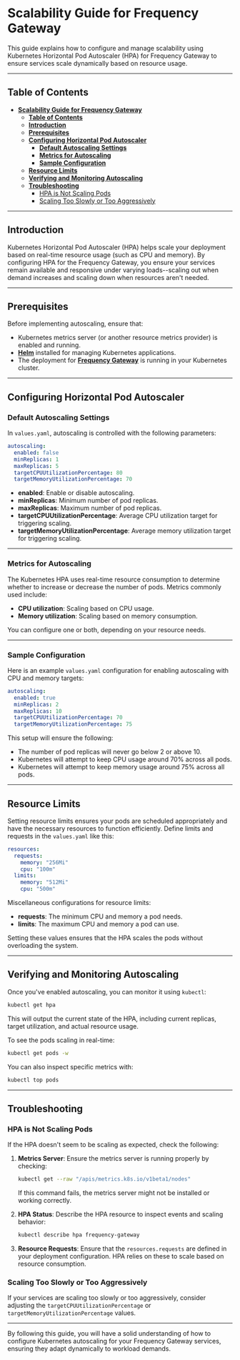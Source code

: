 # **Scalability Guide for Frequency Gateway**

This guide explains how to configure and manage scalability using Kubernetes Horizontal Pod Autoscaler (HPA) for Frequency Gateway to ensure services scale dynamically based on resource usage.

---

## **Table of Contents**

- [**Scalability Guide for Frequency Gateway**](#scalability-guide-for-frequency-gateway)
  - [**Table of Contents**](#table-of-contents)
  - [**Introduction**](#introduction)
  - [**Prerequisites**](#prerequisites)
  - [**Configuring Horizontal Pod Autoscaler**](#configuring-horizontal-pod-autoscaler)
    - [**Default Autoscaling Settings**](#default-autoscaling-settings)
    - [**Metrics for Autoscaling**](#metrics-for-autoscaling)
    - [**Sample Configuration**](#sample-configuration)
  - [**Resource Limits**](#resource-limits)
  - [**Verifying and Monitoring Autoscaling**](#verifying-and-monitoring-autoscaling)
  - [**Troubleshooting**](#troubleshooting)
    - [HPA is Not Scaling Pods](#hpa-is-not-scaling-pods)
    - [Scaling Too Slowly or Too Aggressively](#scaling-too-slowly-or-too-aggressively)

---

## **Introduction**

Kubernetes Horizontal Pod Autoscaler (HPA) helps scale your deployment based on real-time resource usage (such as CPU and memory). By configuring HPA for the Frequency Gateway, you ensure your services remain available and responsive under varying loads--scaling out when demand increases and scaling down when resources aren't needed.

---

## **Prerequisites**

Before implementing autoscaling, ensure that:

- Kubernetes metrics server (or another resource metrics provider) is enabled and running.
- [**Helm**](https://helm.sh/docs/intro/install/) installed for managing Kubernetes applications.
- The deployment for [**Frequency Gateway**](https://github.com/ProjectLibertyLabs/gateway/blob/main/deployment/k8s) is running in your Kubernetes cluster.

---

## **Configuring Horizontal Pod Autoscaler**

### **Default Autoscaling Settings**

In `values.yaml`, autoscaling is controlled with the following parameters:

```yaml
autoscaling:
  enabled: false
  minReplicas: 1
  maxReplicas: 5
  targetCPUUtilizationPercentage: 80
  targetMemoryUtilizationPercentage: 70
```

- **enabled**: Enable or disable autoscaling.
- **minReplicas**: Minimum number of pod replicas.
- **maxReplicas**: Maximum number of pod replicas.
- **targetCPUUtilizationPercentage**: Average CPU utilization target for triggering scaling.
- **targetMemoryUtilizationPercentage**: Average memory utilization target for triggering scaling.

---

### **Metrics for Autoscaling**

The Kubernetes HPA uses real-time resource consumption to determine whether to increase or decrease the number of pods. Metrics commonly used include:

- **CPU utilization**: Scaling based on CPU usage.
- **Memory utilization**: Scaling based on memory consumption.

You can configure one or both, depending on your resource needs.

---

### **Sample Configuration**

Here is an example `values.yaml` configuration for enabling autoscaling with CPU and memory targets:

```yaml
autoscaling:
  enabled: true
  minReplicas: 2
  maxReplicas: 10
  targetCPUUtilizationPercentage: 70
  targetMemoryUtilizationPercentage: 75
```

This setup will ensure the following:

- The number of pod replicas will never go below 2 or above 10.
- Kubernetes will attempt to keep CPU usage around 70% across all pods.
- Kubernetes will attempt to keep memory usage around 75% across all pods.

---

## **Resource Limits**

Setting resource limits ensures your pods are scheduled appropriately and have the necessary resources to function efficiently. Define limits and requests in the `values.yaml` like this:

```yaml
resources:
  requests:
    memory: "256Mi"
    cpu: "100m"
  limits:
    memory: "512Mi"
    cpu: "500m"
```

 Miscellaneous configurations for resource limits:

- **requests**: The minimum CPU and memory a pod needs.
- **limits**: The maximum CPU and memory a pod can use.

Setting these values ensures that the HPA scales the pods without overloading the system.

---

## **Verifying and Monitoring Autoscaling**

Once you've enabled autoscaling, you can monitor it using `kubectl`:

```bash
kubectl get hpa
```

This will output the current state of the HPA, including current replicas, target utilization, and actual resource usage.

To see the pods scaling in real-time:

```bash
kubectl get pods -w
```

You can also inspect specific metrics with:

```bash
kubectl top pods
```

---

## **Troubleshooting**

### HPA is Not Scaling Pods

If the HPA doesn't seem to be scaling as expected, check the following:

1. **Metrics Server**: Ensure the metrics server is running properly by checking:

   ```bash
   kubectl get --raw "/apis/metrics.k8s.io/v1beta1/nodes"
   ```

   If this command fails, the metrics server might not be installed or working correctly.

2. **HPA Status**: Describe the HPA resource to inspect events and scaling behavior:

   ```bash
   kubectl describe hpa frequency-gateway
   ```

3. **Resource Requests**: Ensure that the `resources.requests` are defined in your deployment configuration. HPA relies on these to scale based on resource consumption.

### Scaling Too Slowly or Too Aggressively

If your services are scaling too slowly or too aggressively, consider adjusting the `targetCPUUtilizationPercentage` or `targetMemoryUtilizationPercentage` values.

---

By following this guide, you will have a solid understanding of how to configure Kubernetes autoscaling for your Frequency Gateway services, ensuring they adapt dynamically to workload demands.
